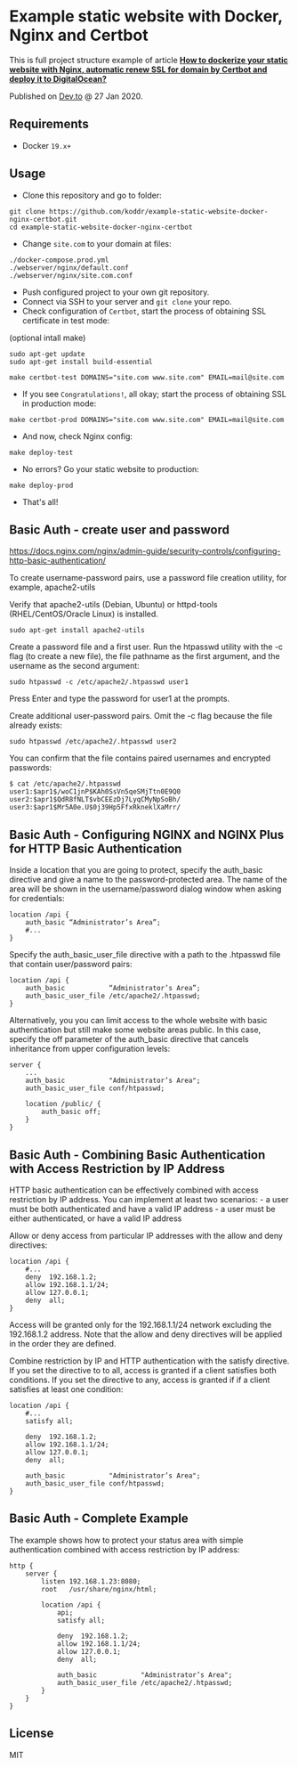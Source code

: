 # Example static website with Docker, Nginx and Certbot

This is full project structure example of article [**How to dockerize your static website with Nginx, automatic renew SSL for domain by Certbot and deploy it to DigitalOcean?**](https://dev.to/koddr/how-to-dockerize-your-static-website-with-nginx-automatic-renew-ssl-for-domain-by-certbot-and-deploy-it-to-digitalocean-4cjc)

Published on [Dev.to](https://dev.to/koddr/how-to-dockerize-your-static-website-with-nginx-automatic-renew-ssl-for-domain-by-certbot-and-deploy-it-to-digitalocean-4cjc) @ 27 Jan 2020.

## Requirements

- Docker `19.x+`

## Usage

- Clone this repository and go to folder:

```console
git clone https://github.com/koddr/example-static-website-docker-nginx-certbot.git
cd example-static-website-docker-nginx-certbot
```

- Change `site.com` to your domain at files:

```console
./docker-compose.prod.yml
./webserver/nginx/default.conf
./webserver/nginx/site.com.conf
```

- Push configured project to your own git repository.
- Connect via SSH to your server and `git clone` your repo.
- Check configuration of `Certbot`, start the process of obtaining SSL certificate in test mode:

(optional intall make)
```console
sudo apt-get update
sudo apt-get install build-essential
```

```console
make certbot-test DOMAINS="site.com www.site.com" EMAIL=mail@site.com
```

- If you see `Congratulations!`, all okay; start the process of obtaining SSL in production mode:

```console
make certbot-prod DOMAINS="site.com www.site.com" EMAIL=mail@site.com
```

- And now, check Nginx config:

```console
make deploy-test
```

- No errors? Go your static website to production:

```console
make deploy-prod
```

- That's all!

## Basic Auth - create user and password
https://docs.nginx.com/nginx/admin-guide/security-controls/configuring-http-basic-authentication/

To create username-password pairs, use a password file creation utility, for example, apache2-utils

Verify that apache2-utils (Debian, Ubuntu) or httpd-tools (RHEL/CentOS/Oracle Linux) is installed.

```console
sudo apt-get install apache2-utils   
```

Create a password file and a first user. Run the htpasswd utility with the -c flag (to create a new file), the file pathname as the first argument, and the username as the second argument:

```console
sudo htpasswd -c /etc/apache2/.htpasswd user1 
```

Press Enter and type the password for user1 at the prompts.

Create additional user-password pairs. Omit the -c flag because the file already exists:

```console
sudo htpasswd /etc/apache2/.htpasswd user2
```

You can confirm that the file contains paired usernames and encrypted passwords:

```console
$ cat /etc/apache2/.htpasswd
user1:$apr1$/woC1jnP$KAh0SsVn5qeSMjTtn0E9Q0
user2:$apr1$QdR8fNLT$vbCEEzDj7LyqCMyNpSoBh/
user3:$apr1$Mr5A0e.U$0j39Hp5FfxRkneklXaMrr/
```

## Basic Auth - Configuring NGINX and NGINX Plus for HTTP Basic Authentication

Inside a location that you are going to protect, specify the auth_basic directive and give a name to the password-protected area. The name of the area will be shown in the username/password dialog window when asking for credentials:

```console
location /api {
    auth_basic “Administrator’s Area”;
    #...
}
```

Specify the auth_basic_user_file directive with a path to the .htpasswd file that contain user/password pairs:

```console
location /api {
    auth_basic           “Administrator’s Area”;
    auth_basic_user_file /etc/apache2/.htpasswd; 
}
```

Alternatively, you you can limit access to the whole website with basic authentication but still make some website areas public. In this case, specify the off parameter of the auth_basic directive that cancels inheritance from upper configuration levels:

```console
server {
    ...
    auth_basic           "Administrator’s Area";
    auth_basic_user_file conf/htpasswd;

    location /public/ {
        auth_basic off;
    }
}
```

## Basic Auth - Combining Basic Authentication with Access Restriction by IP Address

HTTP basic authentication can be effectively combined with access restriction by IP address. You can implement at least two scenarios:
    - a user must be both authenticated and have a valid IP address
    - a user must be either authenticated, or have a valid IP address

Allow or deny access from particular IP addresses with the allow and deny directives:

```console
location /api {
    #...
    deny  192.168.1.2;
    allow 192.168.1.1/24;
    allow 127.0.0.1;
    deny  all;
}
```

Access will be granted only for the 192.168.1.1/24 network excluding the 192.168.1.2 address. Note that the allow and deny directives will be applied in the order they are defined.

Combine restriction by IP and HTTP authentication with the satisfy directive. If you set the directive to to all, access is granted if a client satisfies both conditions. If you set the directive to any, access is granted if if a client satisfies at least one condition:

```console
location /api {
    #...
    satisfy all;    

    deny  192.168.1.2;
    allow 192.168.1.1/24;
    allow 127.0.0.1;
    deny  all;

    auth_basic           "Administrator’s Area";
    auth_basic_user_file conf/htpasswd;
}
```

## Basic Auth - Complete Example

The example shows how to protect your status area with simple authentication combined with access restriction by IP address:

```console
http {
    server {
        listen 192.168.1.23:8080;
        root   /usr/share/nginx/html;

        location /api {
            api;
            satisfy all;

            deny  192.168.1.2;
            allow 192.168.1.1/24;
            allow 127.0.0.1;
            deny  all;

            auth_basic           "Administrator’s Area";
            auth_basic_user_file /etc/apache2/.htpasswd; 
        }
    }
}
```


## License

MIT
